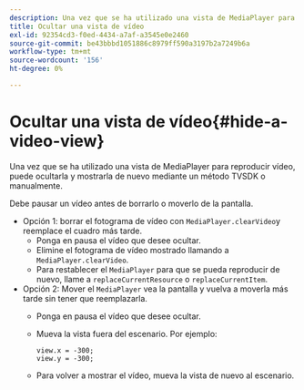 ```yaml
---
description: Una vez que se ha utilizado una vista de MediaPlayer para reproducir vídeo, puede ocultarla y mostrarla de nuevo mediante un método TVSDK o manualmente.
title: Ocultar una vista de vídeo
exl-id: 92354cd3-f0ed-4434-a7af-a3545e0e2460
source-git-commit: be43bbbd1051886c8979ff590a3197b2a7249b6a
workflow-type: tm+mt
source-wordcount: '156'
ht-degree: 0%

---
```


# Ocultar una vista de vídeo{#hide-a-video-view}

Una vez que se ha utilizado una vista de MediaPlayer para reproducir vídeo, puede ocultarla y mostrarla de nuevo mediante un método TVSDK o manualmente.

Debe pausar un vídeo antes de borrarlo o moverlo de la pantalla.
* Opción 1: borrar el fotograma de vídeo con `MediaPlayer.clearVideo`y reemplace el cuadro más tarde.
   * Ponga en pausa el vídeo que desee ocultar.
   * Elimine el fotograma de vídeo mostrado llamando a `MediaPlayer.clearVideo`.
   * Para restablecer el `MediaPlayer` para que se pueda reproducir de nuevo, llame a `replaceCurrentResource` o `replaceCurrentItem`.
* Opción 2: Mover el `MediaPlayer` vea la pantalla y vuelva a moverla más tarde sin tener que reemplazarla.
   * Ponga en pausa el vídeo que desee ocultar.
   * Mueva la vista fuera del escenario. Por ejemplo:

      ```
      view.x = -300; 
      view.y = -300;
      ```

   * Para volver a mostrar el vídeo, mueva la vista de nuevo al escenario.
